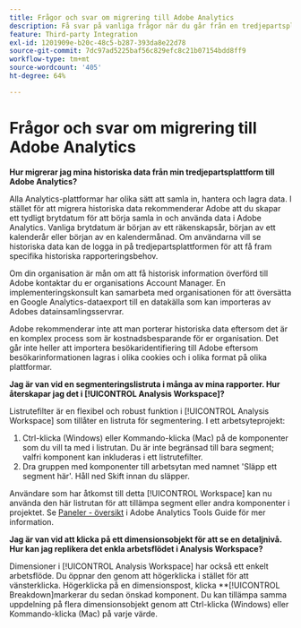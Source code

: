```yaml
---
title: Frågor och svar om migrering till Adobe Analytics
description: Få svar på vanliga frågor när du går från en tredjepartsplattform till Adobe.
feature: Third-party Integration
exl-id: 1201909e-b20c-48c5-b287-393da8e22d78
source-git-commit: 7dc97ad5225baf56c829efc8c21b07154bdd8ff9
workflow-type: tm+mt
source-wordcount: '405'
ht-degree: 64%

---
```


# Frågor och svar om migrering till Adobe Analytics

**Hur migrerar jag mina historiska data från min tredjepartsplattform till Adobe Analytics?**

Alla Analytics-plattformar har olika sätt att samla in, hantera och lagra data. I stället för att migrera historiska data rekommenderar Adobe att du skapar ett tydligt brytdatum för att börja samla in och använda data i Adobe Analytics. Vanliga brytdatum är början av ett räkenskapsår, början av ett kalenderår eller början av en kalendermånad. Om användarna vill se historiska data kan de logga in på tredjepartsplattformen för att få fram specifika historiska rapporteringsbehov.

Om din organisation är mån om att få historisk information överförd till Adobe kontaktar du er organisations Account Manager. En implementeringskonsult kan samarbeta med organisationen för att översätta en Google Analytics-dataexport till en datakälla som kan importeras av Adobes datainsamlingsservrar.

Adobe rekommenderar inte att man porterar historiska data eftersom det är en komplex process som är kostnadsbesparande för er organisation. Det går inte heller att importera besökaridentifiering till Adobe eftersom besökarinformationen lagras i olika cookies och i olika format på olika plattformar.

**Jag är van vid en segmenteringslistruta i många av mina rapporter. Hur återskapar jag det i [!UICONTROL Analysis Workspace]?**

Listrutefilter är en flexibel och robust funktion i [!UICONTROL Analysis Workspace] som tillåter en listruta för segmentering. I ett arbetsyteprojekt:

1. Ctrl-klicka (Windows) eller Kommando-klicka (Mac) på de komponenter som du vill ta med i listrutan. Du är inte begränsad till bara segment; valfri komponent kan inkluderas i ett listrutefilter.
2. Dra gruppen med komponenter till arbetsytan med namnet &#39;Släpp ett segment här&#39;. Håll ned Skift innan du släpper.

Användare som har åtkomst till detta [!UICONTROL Workspace] kan nu använda den här listrutan för att tillämpa segment eller andra komponenter i projektet. Se [Paneler - översikt](/help/analyze/analysis-workspace/c-panels/panels.md) i Adobe Analytics Tools Guide för mer information.

**Jag är van vid att klicka på ett dimensionsobjekt för att se en detaljnivå. Hur kan jag replikera det enkla arbetsflödet i Analysis Workspace?**

Dimensioner i [!UICONTROL Analysis Workspace] har också ett enkelt arbetsflöde. Du öppnar den genom att högerklicka i stället för att vänsterklicka. Högerklicka på en dimensionspost, klicka **[!UICONTROL Breakdown]markerar du sedan önskad komponent. Du kan tillämpa samma uppdelning på flera dimensionsobjekt genom att Ctrl-klicka (Windows) eller Kommando-klicka (Mac) på varje värde.
